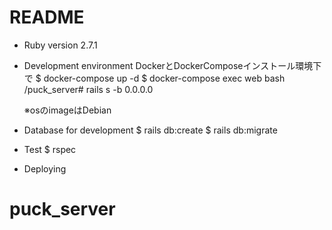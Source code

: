 # README


* Ruby version
  2.7.1

* Development environment
  DockerとDockerComposeインストール環境下で
  $ docker-compose up -d
  $ docker-compose exec web bash 
  /puck_server# rails s -b 0.0.0.0

  ※osのimageはDebian

* Database for development
  $ rails db:create
  $ rails db:migrate

* Test 
$ rspec  

* Deploying



# puck_server
